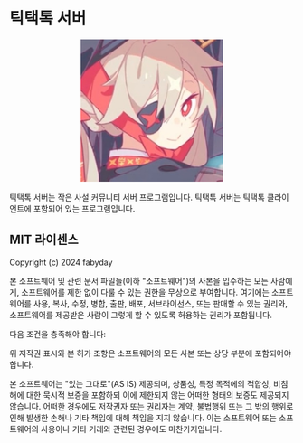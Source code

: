 
# 틱택톡 서버 


<p align="center">
<img width="50%" src="./imgs/icon.jpg"/>
</p>
틱택톡 서버는 작은 사설 커뮤니티 서버 프로그램입니다. 틱택톡 서버는 틱택톡 클라이언트에 포함되어 있는 프로그램입니다.



## MIT 라이센스
Copyright (c) 2024 fabyday

본 소프트웨어 및 관련 문서 파일들(이하 "소프트웨어")의 사본을 입수하는 모든 사람에게, 
소프트웨어를 제한 없이 다룰 수 있는 권한을 무상으로 부여합니다. 
여기에는 소프트웨어를 사용, 복사, 수정, 병합, 출판, 배포, 서브라이선스, 
또는 판매할 수 있는 권리와, 소프트웨어를 제공받은 사람이 그렇게 할 수 있도록 허용하는 권리가 포함됩니다.

다음 조건을 충족해야 합니다:

위 저작권 표시와 본 허가 조항은 소프트웨어의 모든 사본 또는 상당 부분에 포함되어야 합니다.

본 소프트웨어는 "있는 그대로"(AS IS) 제공되며, 상품성, 특정 목적에의 적합성, 
비침해에 대한 묵시적 보증을 포함하되 이에 제한되지 않는 어떠한 형태의 보증도 제공되지 않습니다. 
어떠한 경우에도 저작권자 또는 권리자는 계약, 불법행위 또는 그 밖의 행위로 인해 발생한 
손해나 기타 책임에 대해 책임을 지지 않습니다. 이는 소프트웨어 또는 소프트웨어의 사용이나 
기타 거래와 관련된 경우에도 마찬가지입니다.


